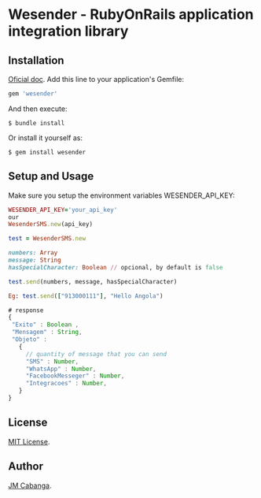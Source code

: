 # Wesender - RubyOnRails application integration library
## Installation

[Oficial doc](https://rubygems.org/gems/wesender).
Add this line to your application's Gemfile:

```ruby
gem 'wesender'
```

And then execute:

    $ bundle install

Or install it yourself as:

    $ gem install wesender

## Setup and Usage
Make sure you setup the environment variables WESENDER_API_KEY:

```ruby
WESENDER_API_KEY='your_api_key' 
our
WesenderSMS.new(api_key)

test = WesenderSMS.new

numbers: Array
message: String
hasSpecialCharacter: Boolean // opcional, by default is false

test.send(numbers, message, hasSpecialCharacter)
```

```ruby
Eg: test.send(["913000111"], "Hello Angola")
```

```js
# response
{
 "Exito" : Boolean ,
 "Mensagem" : String,
 "Objeto" :
   {
     // quantity of message that you can send
     "SMS" : Number,
     "WhatsApp" : Number,
     "FacebookMesseger" : Number,
     "Integracoes" : Number,
   }
}
```

## License
[MIT License](https://opensource.org/licenses/MIT).

## Author

[JM Cabanga](https://github.com/cabanga).
